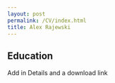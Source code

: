 ```yaml
---
layout: post
permalink: /CV/index.html
title: Alex Rajewski
---
```

Education
------

Add in Details and a download link



